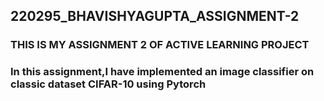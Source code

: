 ## 220295_BHAVISHYAGUPTA_ASSIGNMENT-2
### THIS IS MY ASSIGNMENT 2 OF ACTIVE LEARNING PROJECT  
### In this assignment,I have implemented an image classifier on classic dataset CIFAR-10 using Pytorch 

